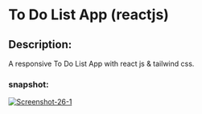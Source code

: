 # To Do List App (reactjs)

## Description:
A responsive To Do List App with react js & tailwind css.

### snapshot:

<a href="https://ibb.co/R40zJHMd"><img src="https://i.ibb.co/wrWM26bj/Screenshot-26-1.png" alt="Screenshot-26-1" border="0"></a><br /><a target='_blank' href='https://imgbb.com/'></a>